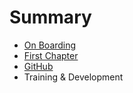 # Summary

* [On Boarding](README.md)
* [First Chapter](chapter1.md)
* [GitHub](issue-queue.md)
* Training & Development

